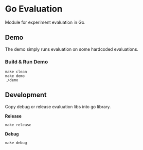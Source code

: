 # Go Evaluation

Module for experiment evaluation in Go. 

## Demo

The demo simply runs evaluation on some hardcoded evaluations. 

### Build & Run Demo 
```
make clean
make demo
./demo
```

## Development

Copy debug or release evaluation libs into go library. 

**Release**
```
make release
```

**Debug**
```
make debug
```
